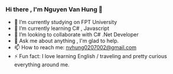 ###  Hi there , I'm Nguyen Van Hung 👋


- 🔭 I’m currently studying on FPT University
- 🌱 I’m currently learning C# , Javascript
- 👯 I’m looking to collaborate with C# .Net Developer
- 💬 Ask me about anything , I'm glad to help.
- 📫 How to reach me: nvhung0207002@gmail.com
- ⚡ Fun fact: I love learning English / traveling and pretty curious everything around me.

